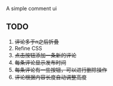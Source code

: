 A simple comment ui


## TODO
1. ~~评论多于n之后折叠~~
2. Refine CSS
3. ~~点击按钮添加一条新的评论~~
4. ~~每条评论显示发布时间~~
5. ~~每条评论有一些按钮，可以进行删除操作~~
6. ~~评论根据内容长度自动调整高度~~